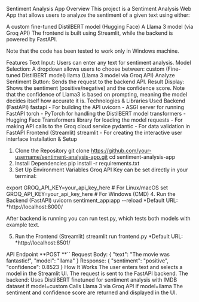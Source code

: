 Sentiment Analysis App
Overview
This project is a Sentiment Analysis Web App that allows users to analyze the sentiment of a given text using either:

A custom fine-tuned DistilBERT model (Hugging Face)
A Llama 3 model (via Groq API)
The frontend is built using Streamlit, while the backend is powered by FastAPI.

Note that the code has been tested to work only in Windows machine.

Features
Text Input: Users can enter any text for sentiment analysis.
Model Selection: A dropdown allows users to choose between:
custom (Fine-tuned DistilBERT model)
llama (Llama 3 model via Groq API)
Analyze Sentiment Button: Sends the request to the backend API.
Result Display: Shows the sentiment (positive/negative) and the confidence score. Note that the confidence of Llama3 is based on prompting, meaning the model decides itself how accurate it is.
Technologies & Libraries Used
Backend (FastAPI)
fastapi - For building the API
uvicorn - ASGI server for running FastAPI
torch - PyTorch for handling the DistilBERT model
transformers - Hugging Face Transformers library for loading the model
requests - For making API calls to the Groq cloud service
pydantic - For data validation in FastAPI
Frontend (Streamlit)
streamlit - For creating the interactive user interface
Installation & Setup
1. Clone the Repository
git clone https://github.com/your-username/sentiment-analysis-app.git
cd sentiment-analysis-app
2. Install Dependencies
pip install -r requirements.txt
3. Set Up Environment Variables
Groq API Key can be set directly in your terminal:

export GROQ_API_KEY=your_api_key_here  # For Linux/macOS
set GROQ_API_KEY=your_api_key_here    # For Windows (CMD)
4. Run the Backend (FastAPI)
uvicorn sentiment_app:app --reload
*Default URL: *http://localhost:8000/

After backend is running you can run test.py, which tests both models with example text.

5. Run the Frontend (Streamlit)
streamlit run frontend.py
*Default URL: *http://localhost:8501/

API Endpoint
**POST **``
Request Body:
{
  "text": "The movie was fantastic!",
  "model": "llama"
}
Response:
{
  "sentiment": "positive",
  "confidence": 0.8523
}
How It Works
The user enters text and selects a model in the Streamlit UI.
The request is sent to the FastAPI backend.
The backend:
Uses DistilBERT finetuned for sentiment analysis with IMDB dataset if model=custom
Calls Llama 3 via Groq API if model=llama
The sentiment and confidence score are returned and displayed in the UI.

